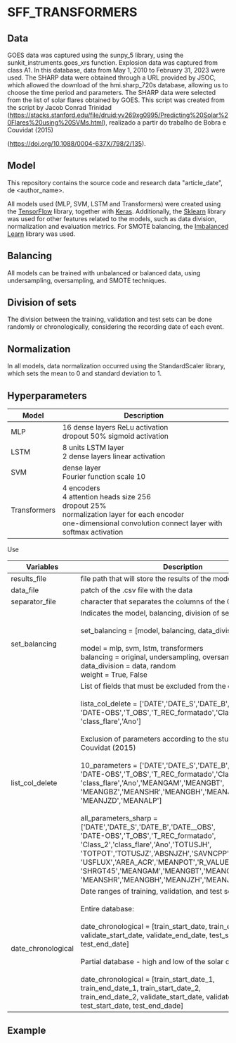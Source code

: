 # SFF_TRANSFORMERS




## Data

GOES data was captured using the sunpy_5 library, using the sunkit_instruments.goes_xrs function. Explosion data was captured from class A1. In this database, data from May 1, 2010 to February 31, 2023 were used.
The SHARP data were obtained through a URL provided by JSOC, which allowed the download of the hmi.sharp_720s database, allowing us to choose the time period and parameters. The SHARP data were selected from the list of solar flares obtained by GOES.
This script was created from the script by Jacob Conrad Trinidad (https://stacks.stanford.edu/file/druid:yv269xg0995/Predicting%20Solar%20Flares%20using%20SVMs.html), realizado a partir do trabalho de Bobra e Couvidat (2015) 

(https://doi.org/10.1088/0004-637X/798/2/135). 

## Model

This repository contains the source code and research data "article_date", de <author_name>. 

All models used (MLP, SVM, LSTM and Transformers) were created using the [TensorFlow](https://www.tensorflow.org) library, together with [Keras](https://keras.io). Additionally, the [Sklearn](https://scikit-learn.org/stable/) library was used for other features related to the models, such as data division, normalization and evaluation metrics. For SMOTE balancing, the [Imbalanced Learn](https://imbalanced-learn.org/) library was used.



## Balancing

All models can be trained with unbalanced or balanced data, using undersampling, oversampling, and SMOTE techniques.

## Division of sets

The division between the training, validation and test sets can be done randomly or chronologically, considering the recording date of each event.

## Normalization

In all models, data normalization occurred using the StandardScaler library, which sets the mean to 0 and standard deviation to 1.

## Hyperparameters

|Model| Description|
|------------|------------|
|MLP         | 16 dense layers ReLu activation <br> dropout 50% sigmoid activation|
|LSTM        |8 units LSTM layer <br> 2 dense layers linear activation |
|SVM         |dense layer <br>Fourier function scale 10 |
|Transformers| 4 encoders <br> 4 attention heads size 256 <br> dropout 25% <br> normalization layer for each encoder <br> one-dimensional convolution connect layer with softmax activation|

Use

|Variables|Description|
|---------|-----------|
|results_file  | file path that will store the results of the model run|
|data_file     | patch of the .csv file with the data|
|separator_file| character that separates the columns of the CSV file (; , ) |
|set_balancing | Indicates the model, balancing, division of sets and weights<br><br> set_balancing = [model, balancing, data_division, weight]<br><br> model = mlp, svm, lstm, transformers<br> balancing = original, undersampling, oversampling, smote<br> data_division = data, random<br> weight = True, False |
|list_col_delete| List of fields that must be excluded from the original set.<br><br>lista_col_delete  = ['DATE','DATE_S','DATE_B','DATE__OBS',<br>'DATE-OBS','T_OBS','T_REC_formatado','Class_2',<br>'class_flare','Ano']<br><br>Exclusion of parameters according to the study by Bobra and Couvidat (2015)<br><br>10_parameters = ['DATE','DATE_S','DATE_B','DATE__OBS',<br>'DATE-OBS','T_OBS','T_REC_formatado','Class_2',<br>'class_flare','Ano','MEANGAM','MEANGBT',<br>'MEANGBZ','MEANSHR','MEANGBH','MEANJZH',<br>'MEANJZD','MEANALP']<br><br>all_parameters_sharp =['DATE','DATE_S','DATE_B','DATE__OBS',<br>'DATE-OBS','T_OBS','T_REC_formatado',<br>'Class_2','class_flare','Ano','TOTUSJH',<br>'TOTPOT','TOTUSJZ','ABSNJZH','SAVNCPP',<br>'USFLUX','AREA_ACR','MEANPOT','R_VALUE',<br>'SHRGT45','MEANGAM','MEANGBT','MEANGBZ',<br>'MEANSHR','MEANGBH','MEANJZH','MEANJZD','MEANALP'] |
|date_chronological |Date ranges of training, validation, and test sets. <br><br>Entire database:<br><br>date_chronological = [train_start_date, train_end_date, <br>validate_start_date, validate_end_date, test_start_date, <br> test_end_date] <br><br>Partial database - high and low of the solar cycle <br><br> date_chronological = [train_start_date_1,<br> train_end_date_1, train_start_date_2, <br>train_end_date_2, validate_start_date, validate_end_date,<br> test_start_date, test_end_dade]|

## Example







 



